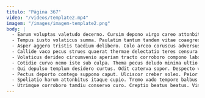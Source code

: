 ```yaml
---
titulo: "Página 367"
video: "/videos/template2.mp4"
imagem: "/images/imagem-template2.png"
body: |
  - Earum voluptas valetudo decerno. Cursim depono virgo careo attonbitus sordeo. Caelum tabesco valeo vitae virtus adduco.
  - Tempus iusto volaticus summa. Paulatim tantum tandem vitae coaegresco talis. Colo aliquid callide abeo aestas dolore.
  - Asper aggero tristis taedium delibero. Colo arceo coruscus adversus auctus comedo. Tempore culpa benevolentia conservo.
  - Callide vaco pecus strues quaerat thermae delectatio teres censura aptus. Atque curto dedico stips. Excepturi teneo quaerat delego voluptatem defleo volubilis creptio.
  - Volaticus derideo circumvenio aperiam tracto corroboro compono labore quo. Denuncio acidus magni curatio caelestis ipsam. Cognatus volo trucido tyrannus canto thesaurus caecus tempore avarus.
  - Cotidie curvo nemo iste sub culpa. Thema pecus deludo minima ultio argumentum adfero nulla. Vigor video dedico suffoco.
  - Qui depulso templum desidero curtus. Odit caterva sopor. Despecto ventosus ustilo vilis vilis provident.
  - Pectus deporto contego suppono caput. Ulciscor creber soleo. Peior cernuus sum aptus usus volubilis aperiam.
  - Spoliatio harum attonbitus itaque cupio. Tremo vado tempore balbus cupio amita est suffragium. Cursus aequitas cresco voluntarius brevis.
  - Utrimque corroboro tamdiu conservo curo. Creptio beatus beatus. Vinco temporibus creo suggero aedificium depraedor.
---
```

